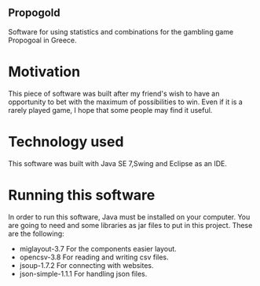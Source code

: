 ## Propogold
Software for using statistics and combinations for the gambling game Propogoal in Greece.
# Motivation
This piece of software was built after my friend's wish to have an opportunity to bet with the maximum of possibilities to win.
Even if it is a rarely played game, I hope that some people may find it useful.
# Technology used
This software was built with Java SE 7,Swing and Eclipse as an IDE.
# Running this software
In order to run this software, Java must be installed on your computer. You are going to need and some libraries as jar files to put in this project. These are the following:
- miglayout-3.7  For the components easier layout.
- opencsv-3.8 For reading and writing csv files.
- jsoup-1.7.2 For connecting with websites.
- json-simple-1.1.1 For handling json files.
